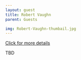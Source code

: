 ```yaml
---
layout: guest
title: Robert Vaughn
parent: Guests

img: Robert-Vaughn-thumbail.jpg
---
```




<div class="badge-base LI-profile-badge" data-locale="en_US" data-size="medium" data-theme="light" data-type="VERTICAL" data-vanity="robert-lawson-vaughn-7a65103" data-version="v1"><a class="badge-base__link LI-simple-link" href="https://www.linkedin.com/in/robert-lawson-vaughn-7a65103?trk=profile-badge">Click for more details</a></div>


TBD
